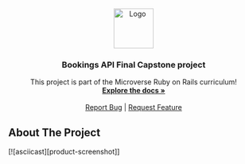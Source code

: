 <!-- PROJECT LOGO -->
<br />
<p align="center">
  <a href="https://github.com/Qoosim/Bookings_API">
    <img src="https://raw.githubusercontent.com/euqueme/toy-app/master/app/assets/images/mLogo.png" alt="Logo" width="80" height="80">
  </a>

  <h3 align="center">Bookings API Final Capstone project</h3>

  <p align="center">
    This project is part of the Microverse Ruby on Rails curriculum!
    <br />
    <a href="https://github.com/Qoosim/Bookings_API"><strong>Explore the docs »</strong></a>
    <br />
    <br />
    <a href="https://github.com/Qoosim/Bookings_API/issues">Report Bug</a>
    |
    <a href="https://github.com/Bookings/Bookings_API/issues">Request Feature</a>
  </p>
</p>

<!-- About the Project -->
## About The Project
[![asciicast][product-screenshot]]